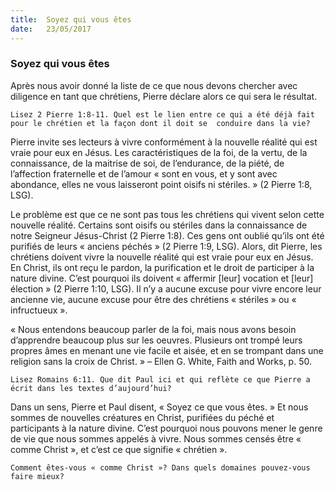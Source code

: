 ```yaml
---
title:  Soyez qui vous êtes
date:   23/05/2017
---
```


### Soyez qui vous êtes

Après nous avoir donné la liste de ce que nous devons chercher avec diligence en tant que chrétiens, Pierre  déclare alors ce qui sera le résultat. 

`Lisez 2 Pierre 1:8-11. Quel est le lien entre ce qui a été déjà fait pour le chrétien et la façon dont il doit se  conduire dans la vie?`

Pierre invite ses lecteurs à vivre conformément à la nouvelle réalité qui est vraie pour eux en Jésus. Les  caractéristiques de la foi, de la vertu, de la connaissance, de la maitrise de soi, de l’endurance, de la piété, de  l’affection fraternelle et de l’amour « sont en vous, et y sont avec abondance, elles ne vous laisseront point  oisifs ni stériles. » (2 Pierre 1:8, LSG).

Le problème est que ce ne sont pas tous les chrétiens qui vivent selon cette nouvelle réalité. Certains sont  oisifs ou stériles dans la connaissance de notre Seigneur Jésus-Christ (2 Pierre 1:8). Ces gens ont oublié qu’ils  ont été purifiés de leurs « anciens péchés » (2 Pierre 1:9, LSG). Alors, dit Pierre, les chrétiens doivent vivre la  nouvelle réalité qui est vraie pour eux en Jésus. En Christ, ils ont reçu le pardon, la purification et le droit de  participer à la nature divine. C’est pourquoi ils doivent « affermir [leur] vocation et [leur] élection » (2 Pierre  1:10, LSG). Il n’y a aucune excuse pour vivre encore leur ancienne vie, aucune excuse pour être des chrétiens «  stériles » ou « infructueux ».

« Nous entendons beaucoup parler de la foi, mais nous avons besoin d’apprendre beaucoup plus sur les  oeuvres. Plusieurs ont trompé leurs propres âmes en menant une vie facile et aisée, et en se trompant dans une religion sans la croix de Christ. » – Ellen G. White, Faith and Works, p. 50.

`Lisez Romains 6:11. Que dit Paul ici et qui reflète ce que Pierre a écrit dans les textes d’aujourd’hui?`
 
Dans un sens, Pierre et Paul disent, « Soyez ce que vous êtes. » Et nous sommes de nouvelles créatures en  Christ, purifiées du péché et participants à la nature divine. C’est pourquoi nous pouvons mener le genre de vie  que nous sommes appelés à vivre. Nous sommes censés être « comme Christ », et c’est ce que signifie «  chrétien ». 

`Comment êtes-vous « comme Christ »? Dans quels domaines pouvez-vous faire mieux?`